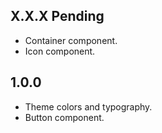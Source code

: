 ## X.X.X Pending
* Container component.
* Icon component.

## 1.0.0
* Theme colors and typography.
* Button component.
